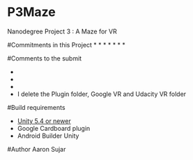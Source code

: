# P3Maze
Nanodegree Project 3 : A Maze for VR


#Commitments in this Project
* 
* 
* 
* 
* 
* 
* 

#Comments to the submit

* 
* 
* 
* I delete the Plugin folder, Google VR and Udacity VR folder



#Build requirements

* [Unity 5.4 or newer](https://unity3d.com/)
* Google Cardboard plugin
* Android Builder Unity 


#Author
Aaron Sujar